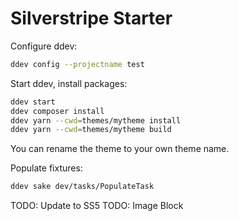 # Silverstripe Starter

Configure ddev:
```bash
ddev config --projectname test
```

Start ddev, install packages:
```bash
ddev start
ddev composer install
ddev yarn --cwd=themes/mytheme install 
ddev yarn --cwd=themes/mytheme build 
```

You can rename the theme to your own theme name. 

Populate fixtures:
```bash
ddev sake dev/tasks/PopulateTask
```


TODO: Update to SS5
TODO: Image Block